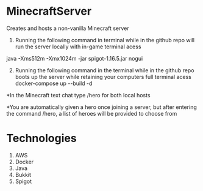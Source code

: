 # MinecraftServer
Creates and hosts a non-vanilla Minecraft server

1. Running the following command in terminal while in the github repo will run the server locally with in-game terminal acess

java -Xms512m -Xmx1024m -jar spigot-1.16.5.jar nogui

2. Running the following command in the terminal while in the github repo boots up the server while retaining your computers full terminal acess
docker-compose up --build -d

*In the Minecraft text chat type /hero <heroname> <username> for both local hosts

*You are automatically given a hero once joining a server, but after
entering the command /hero, a list of heroes will be provided to choose from

# Technologies 
1. AWS
2. Docker
3. Java
3. Bukkit
4. Spigot
